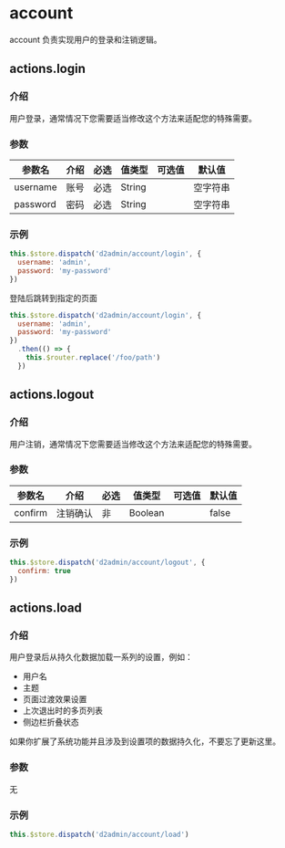 # account

account 负责实现用户的登录和注销逻辑。

## actions.login

### 介绍

用户登录，通常情况下您需要适当修改这个方法来适配您的特殊需要。

### 参数

| 参数名 | 介绍 | 必选 | 值类型 | 可选值 | 默认值 |
| --- | --- | --- | --- | --- | --- |
| username | 账号 | 必选 | String |  | 空字符串 |
| password | 密码 | 必选 | String |  | 空字符串 |

### 示例

``` js
this.$store.dispatch('d2admin/account/login', {
  username: 'admin',
  password: 'my-password'
})
```

登陆后跳转到指定的页面

``` js
this.$store.dispatch('d2admin/account/login', {
  username: 'admin',
  password: 'my-password'
})
  .then(() => {
    this.$router.replace('/foo/path')
  })
```

## actions.logout

### 介绍

用户注销，通常情况下您需要适当修改这个方法来适配您的特殊需要。

### 参数

| 参数名 | 介绍 | 必选 | 值类型 | 可选值 | 默认值 |
| --- | --- | --- | --- | --- | --- |
| confirm | 注销确认 | 非 | Boolean |  | false |

### 示例

``` js
this.$store.dispatch('d2admin/account/logout', {
  confirm: true
})
```

## actions.load

### 介绍

用户登录后从持久化数据加载一系列的设置，例如：

* 用户名
* 主题
* 页面过渡效果设置
* 上次退出时的多页列表
* 侧边栏折叠状态

如果你扩展了系统功能并且涉及到设置项的数据持久化，不要忘了更新这里。

### 参数

无

### 示例

``` js
this.$store.dispatch('d2admin/account/load')
```